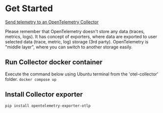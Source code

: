 # Get Started
[Send telemetry to an OpenTelemetry Collector](https://opentelemetry.io/docs/instrumentation/python/getting-started/#send-telemetry-to-an-opentelemetry-collector)

Please remember that OpenTelemetry doesn't store any data (traces, metrics, logs). It has concept of exporters, where data are exported to user selected data (trace, metric, log) storage (3rd party). 
OpenTelemetry is "middle layer", where you can switch to another storage easily.

## Run Collector docker container
Execute the command below using Ubuntu terminal from the 'otel-collector' folder.
`docker compose up`

## Install Collector exporter
`pip install opentelemetry-exporter-otlp`